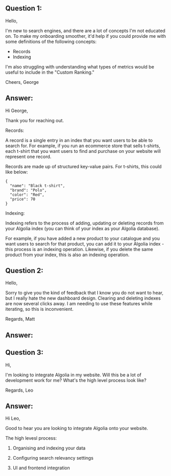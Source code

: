 ## Question 1:
Hello,

I'm new to search engines, and there are a lot of concepts I'm not educated on. To make my onboarding smoother, it'd help if you could provide me with some definitions of the following concepts:
- Records
- Indexing

I'm also struggling with understanding what types of metrics would be useful to include in the "Custom Ranking." 

Cheers,
George


## Answer:

Hi George,

Thank you for reaching out. 

Records:

A record is a single entry in an index that you want users to be able to search for.  For example, if you run an ecommerce store that sells t-shirts, each t-shirt that you want users to find and purchase on your website will represent one record.

Records are made up of structured key-value pairs. For t-shirts, this could like below:

```
{
  "name": "Black t-shirt",
  "brand": "Polo",
  "color": "Red",
  "price": 70
}

```

Indexing:

Indexing refers to the process of adding, updating or deleting records from your Algolia index (you can think of your index as your Algolia database). 

For example, if you have added a new product to your catalogue and you want users to search for that product, you can add it to your Algolia index - this process is an indexing operation. Likewise, if you delete the same product from your index, this is also an indexing operation.



## Question 2:
Hello,

Sorry to give you the kind of feedback that I know you do not want to hear, but I really hate the new dashboard design. Clearing and deleting indexes are now several clicks away. I am needing to use these features while iterating, so this is inconvenient.

Regards,
Matt


## Answer:


## Question 3:
Hi,

I'm looking to integrate Algolia in my website. Will this be a lot of development work for me? What's the high level process look like?

Regards,
Leo

## Answer:

Hi Leo,

Good to hear you are looking to integrate Algolia onto your website.

The high levesl process:

1. Organising and indexing your data



2. Configuring search relevancy settings
3. UI and frontend integration

